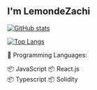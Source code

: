 <h2>I'm LemondeZachi</h2>



<!--START_SECTION:waka-->

[![GitHub stats](https://github-readme-stats.vercel.app/api?username=memoriaXII&&count_private=true&show_icons=true)](https://github.com/anuraghazra/github-readme-stats)

[![Top Langs](https://github-readme-stats.vercel.app/api/top-langs/?username=memoriaXII&hide=css,html)](https://github.com/anuraghazra/github-readme-stats)

💬 Programming Languages:

📦 JavaScript 📦 React.js    
📦 Typescript
📦 Solidity

